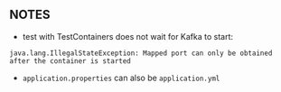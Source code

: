 ## NOTES

* test with TestContainers does not wait for Kafka to start: 

`java.lang.IllegalStateException: Mapped port can only be obtained after the container is started`



* `application.properties` can also be `application.yml`